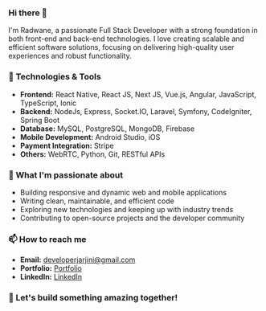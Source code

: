 ### Hi there 👋

I'm Radwane, a passionate Full Stack Developer with a strong foundation in both front-end and back-end technologies. I love creating scalable and efficient software solutions, focusing on delivering high-quality user experiences and robust functionality.

### 🔧 Technologies & Tools
- **Frontend:** React Native, React JS, Next JS, Vue.js, Angular, JavaScript, TypeScript, Ionic
- **Backend:** NodeJs, Express, Socket.IO, Laravel, Symfony, CodeIgniter, Spring Boot
- **Database:** MySQL, PostgreSQL, MongoDB, Firebase
- **Mobile Development:** Android Studio, iOS
- **Payment Integration:** Stripe
- **Others:** WebRTC, Python, Git, RESTful APIs

### 🌟 What I'm passionate about
- Building responsive and dynamic web and mobile applications
- Writing clean, maintainable, and efficient code
- Exploring new technologies and keeping up with industry trends
- Contributing to open-source projects and the developer community

### 📫 How to reach me
- **Email:** [developerjarjini@gmail.com](mailto:developerjarjini@gmail.com)
- **Portfolio:** [Portfolio](https://radonejr-portfolio.s3.eu-north-1.amazonaws.com/index.html)
- **LinkedIn:** [LinkedIn](https://www.linkedin.com/in/radwane-jarjini-347789189)

### 🚀 Let's build something amazing together!
